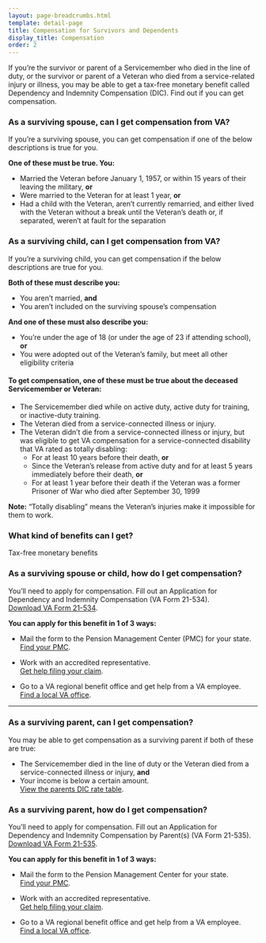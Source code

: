 ```yaml
---
layout: page-breadcrumbs.html
template: detail-page
title: Compensation for Survivors and Dependents
display_title: Compensation
order: 2
---
```


<div class="va-introtext">

If you’re the survivor or parent of a Servicemember who died in the line of duty, or the survivor or parent of a Veteran who died from a service-related injury or illness, you may be able to get a tax-free monetary benefit called Dependency and Indemnity Compensation (DIC). Find out if you can get compensation. 

</div>

<div class="feature" markdown="0">

### As a surviving spouse, can I get compensation from VA?

If you’re a surviving spouse, you can get compensation if one of the below descriptions is true for you.

**One of these must be true. You:**
- Married the Veteran before January 1, 1957, or within 15 years of their leaving the military, **or**
- Were married to the Veteran for at least 1 year, **or**
- Had a child with the Veteran, aren’t currently remarried, and either lived with the Veteran without a break until the Veteran’s death or, if separated, weren’t at fault for the separation

</div>

<div class="feature" markdown="0">

### As a surviving child, can I get compensation from VA?

If you’re a surviving child, you can get compensation if the below descriptions are true for you.

**Both of these must describe you:**
- You aren’t married, **and**
- You aren’t included on the surviving spouse’s compensation

**And one of these must also describe you:**
- You’re under the age of 18 (or under the age of 23 if attending school), **or**
- You were adopted out of the Veteran’s family, but meet all other eligibility criteria

</div>

#### To get compensation, one of these must be true about the deceased Servicemember or Veteran:

- The Servicemember died while on active duty, active duty for training, or inactive-duty training.
- The Veteran died from a service-connected illness or injury.
- The Veteran didn’t die from a service-connected illness or injury, but was eligible to get VA compensation for a service-connected disability that VA rated as totally disabling: 
  - For at least 10 years before their death, **or**
  - Since the Veteran’s release from active duty and for at least 5 years immediately before their death, **or**
  - For at least 1 year before their death if the Veteran was a former Prisoner of War who died after September 30, 1999

**Note:** “Totally disabling” means the Veteran’s injuries make it impossible for them to work.

<div class="feature" markdown="0">

### What kind of benefits can I get?

Tax-free monetary benefits

</div>

### As a surviving spouse or child, how do I get compensation? 

You’ll need to apply for compensation. Fill out an Application for Dependency and Indemnity Compensation (VA Form 21-534). <br>
[Download VA Form 21-534](https://www.vba.va.gov/pubs/forms/VBA-21-534-ARE.pdf). 

**You can apply for this benefit in 1 of 3 ways:**

- Mail the form to the Pension Management Center (PMC) for your state. <br>
[Find your PMC](/pension/pension-management-center/).

- Work with an accredited representative. <br>
[Get help filing your claim](/disability-benefits/apply/help/index.html).

- Go to a VA regional benefit office and get help from a VA employee. <br>
[Find a local VA office](/facilities/).

-----

<div class="feature" markdown="0">
  
### As a surviving parent, can I get compensation?

You may be able to get compensation as a surviving parent if both of these are true: 
- The Servicemember died in the line of duty or the Veteran died from a service-connected illness or injury, **and**
- Your income is below a certain amount. <br>
[View the parents DIC rate table]( https://benefits.va.gov/Pension/current_rates_Parents_DIC_pen.asp). 

</div>


### As a surviving parent, how do I get compensation? 

You’ll need to apply for compensation. Fill out an Application for Dependency and Indemnity Compensation by Parent(s) (VA Form 21-535). <br>
[Download VA Form 21-535](https://www.vba.va.gov/pubs/forms/VBA-21-535-ARE.pdf).

**You can apply for this benefit in 1 of 3 ways:**

- Mail the form to the Pension Management Center for your state. <br>
[Find your PMC](/pension/pension-management-center/).

- Work with an accredited representative. <br>
[Get help filing your claim](/disability-benefits/apply/help/index.html).

- Go to a VA regional benefit office and get help from a VA employee. <br>
[Find a local VA office](/facilities/).






